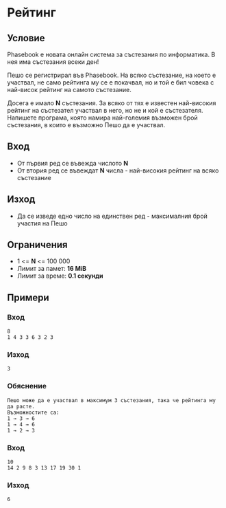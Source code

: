 # Рейтинг

## Условие
Phasebook е новата онлайн система за състезания по информатика. В нея има състезания всеки ден!

Пешо се регистрирал във Phasebook. На всяко състезание, на което е участвал, не само рейтинга му се е покачвал, но и той е бил човека с най-висок рейтинг на самото състезание.

Досега е имало **N** състезания. За всяко от тях е известен най-високия рейтинг на състезател участвал в него, но не и кой е състезателя. Напишете програма, която намира най-големия възможен брой състезания, в които е възможно Пешо да е участвал.

## Вход
- От първия ред се въвежда числото **N**
- От втория ред се въвеждат **N** числа - най-високия рейтинг на всяко състезание

## Изход
- Да се изведе едно число на единствен ред - максималния брой участия на Пешо

## Ограничения
- 1 <= **N** <= 100 000
- Лимит за памет: **16 MiB**
- Лимит за време: **0.1 секунди**

## Примери

### Вход
```
8
1 4 3 3 6 3 2 3
```

### Изход
```
3
```

### Обяснение
```
Пешо може да е участвал в максимум 3 състезания, така че рейтинга му да расте.
Възможностите са:
1 → 3 → 6
1 → 4 → 6
1 → 2 → 3
```

### Вход
```
10
14 2 9 8 3 13 17 19 30 1
```

### Изход
```
6
```

